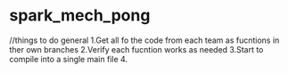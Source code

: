 # spark_mech_pong
//things to do general
1.Get all fo the code from each team as fucntions in ther own branches
2.Verify each fucntion works as needed 
3.Start to compile into a single main file 
4.
